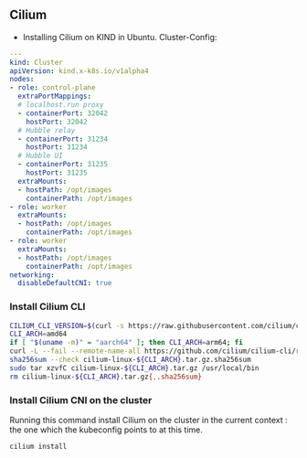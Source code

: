 ## Cilium

+ Installing Cilium on KIND in Ubuntu.
Cluster-Config:
```yaml
---
kind: Cluster
apiVersion: kind.x-k8s.io/v1alpha4
nodes:
- role: control-plane
  extraPortMappings:
  # localhost.run proxy
  - containerPort: 32042
    hostPort: 32042
  # Hubble relay
  - containerPort: 31234
    hostPort: 31234
  # Hubble UI
  - containerPort: 31235
    hostPort: 31235
  extraMounts:
  - hostPath: /opt/images
    containerPath: /opt/images
- role: worker
  extraMounts:
  - hostPath: /opt/images
    containerPath: /opt/images
- role: worker
  extraMounts:
  - hostPath: /opt/images
    containerPath: /opt/images
networking:
  disableDefaultCNI: true
```

### Install Cilium CLI
```sh
CILIUM_CLI_VERSION=$(curl -s https://raw.githubusercontent.com/cilium/cilium-cli/main/stable-v0.14.txt)
CLI_ARCH=amd64
if [ "$(uname -m)" = "aarch64" ]; then CLI_ARCH=arm64; fi
curl -L --fail --remote-name-all https://github.com/cilium/cilium-cli/releases/download/${CILIUM_CLI_VERSION}/cilium-linux-${CLI_ARCH}.tar.gz{,.sha256sum}
sha256sum --check cilium-linux-${CLI_ARCH}.tar.gz.sha256sum
sudo tar xzvfC cilium-linux-${CLI_ARCH}.tar.gz /usr/local/bin
rm cilium-linux-${CLI_ARCH}.tar.gz{,.sha256sum}
```

### Install Cilium CNI on the cluster
Running this command install Cilium on the cluster in the current context : the one which the kubeconfig points to at this time.
```sh
cilium install 
``` 
